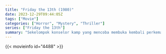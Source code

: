 ```yaml
---
title: "Friday the 13th (1980)"
date: 2023-12-29T09:44:05Z
tags: ["Movie"]
categories: ["Horror", "Mystery", "Thriller"]
series: ["Friday the 13th"]
summary: "Sekelompok konselor kamp yang mencoba membuka kembali perkemahan musim panas bernama Crystal Lake, yang memiliki masa lalu suram, dibuntuti oleh seorang pembunuh misterius."
---
```


<mux-player stream-type="on-demand"
src="https://kp3d-my.sharepoint.com/personal/ryoo_kp3d_onmicrosoft_com/_layouts/15/download.aspx?share=EZLUG3w4pfNKo1yGfinN_UEBoBQyznLZ72J-sGmZzr78UA" prefer-playback="mse" controls>

</mux-player>


{{< movieinfo id="4488" >}}

<script src="https://cdn.jsdelivr.net/npm/@mux/mux-player"></script>

 <script type="application/ld+json ">
{
"@context": "https://schema.org/",
"@type": "VideoObject",
"name": "Friday the 13th (1980)",
"contentUrl": "https://stream.mux.com/mT1dKvggr2AwA6gEBmJShHU8PoN9oiF002Ea02Ph5ihR8.m3u8",
"thumbnailUrl": "https://www.themoviedb.org/t/p/original/7MQVmsC7i6Z5tnKxQC62zBKU3Dx.jpg?width=314&fit_mode=preserve&time=25",
"uploadDate": "2023-12-18T18:45:11Z",
}

</script>
